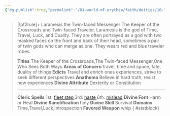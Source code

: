 ```yaml
---
{"dg-publish":true,"permalink":"/01-world-of-erythea/faith/deities/10-laramesis/","title":"Laramesis the Twin-faced Messenger","tags":["Deity"],"dgShowInlineTitle":true,"noteIcon":""}
---
```


>[!pf2rule]+ Laramesis the Twin-faced Messenger
>The Keeper of the Crossroads and Twin-faced Traveler, Laramesis is the god of Time, Travel, Luck, and Duality. They are often portrayed as a god with two masked faces on the front and back of their head, sometimes a pair of twin gods who can merge as one. They wears red and blue traveler robes.
> 
> **Titles**  The Keeper of the Crossroads,The Twin-faced Messenger,One Who Sees Both Ways
> **Areas of Concern**  travel, time and space, fate, duality of things
> **Edicts**  Travel and enrich ones experiences, strive to seek different perspectives
> **Anathema**  Believe in hard truth, resist new experiences
> **Divine Attribute**  Dexterity or Constitution
> 
> ---
> 
> **Cleric Spells** 1st: [fleet step](https://pf2easy.com/index.php?id=1336&name=fleet_step),3rd: [haste](https://pf2easy.com/index.php?id=1361&name=haste),6th: [mislead](https://pf2easy.com/index.php?id=1413&name=mislead)
> **Divine Font**  Harm or Heal
> **Divine Sanctification**  holy
> **Divine Skill**  Survival
> **Domains**  Time,Travel,Luck,Introspection
> **Favored Weapon**  whip 
{ #statblock}


 